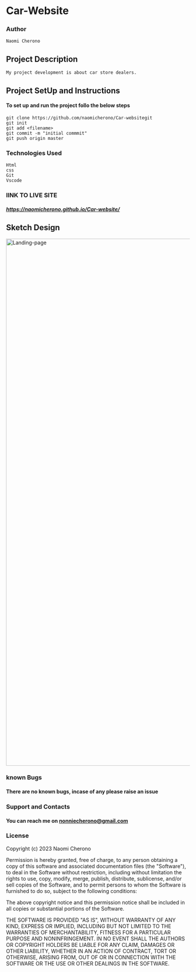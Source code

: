 # Car-Website
### Author 
``` 
Naomi Cherono

```
## Project Description
```
My project development is about car store dealers.
```

## Project SetUp and Instructions
#### To set up and run the project follo the below steps

```
git clone https://github.com/naomicherono/Car-websitegit
git init
git add <filename>
git commit -m "initial commmit"
git push origin master

```
### Technologies Used
```
Html
css
Git 
Vscode

```

### lINK TO LIVE SITE
##### https://naomicherono.github.io/Car-website/

## Sketch Design
<img width="1440" alt="Landing-page" src="https://github.com/naomicherono/Car-website/assets/132652298/381b9db7-f49d-4b60-97a3-3d00ec613471">


### known Bugs
#### There are no known bugs, incase of any please raise an issue

### Support and Contacts

#### You can reach me on nonniecherono@gmail.com
### License

Copyright (c) 2023 Naomi Cherono

Permission is hereby granted, free of charge, to any person obtaining a copy
of this software and associated documentation files (the "Software"), to deal
in the Software without restriction, including without limitation the rights
to use, copy, modify, merge, publish, distribute, sublicense, and/or sell
copies of the Software, and to permit persons to whom the Software is
furnished to do so, subject to the following conditions:

The above copyright notice and this permission notice shall be included in all
copies or substantial portions of the Software.

THE SOFTWARE IS PROVIDED "AS IS", WITHOUT WARRANTY OF ANY KIND, EXPRESS OR
IMPLIED, INCLUDING BUT NOT LIMITED TO THE WARRANTIES OF MERCHANTABILITY,
FITNESS FOR A PARTICULAR PURPOSE AND NONINFRINGEMENT. IN NO EVENT SHALL THE
AUTHORS OR COPYRIGHT HOLDERS BE LIABLE FOR ANY CLAIM, DAMAGES OR OTHER
LIABILITY, WHETHER IN AN ACTION OF CONTRACT, TORT OR OTHERWISE, ARISING FROM,
OUT OF OR IN CONNECTION WITH THE SOFTWARE OR THE USE OR OTHER DEALINGS IN THE
SOFTWARE.